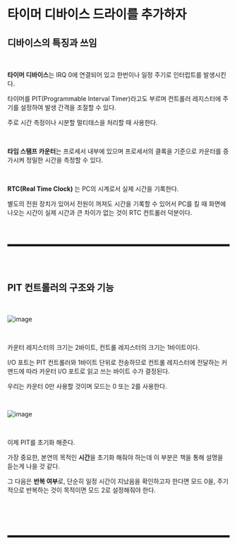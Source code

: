 # 타이머 디바이스 드라이를 추가하자
## 디바이스의 특징과 쓰임

<br>

**타이머 디바이스**는 IRQ 0에 연결되어 있고 한번이나 일정 주기로 인터럽트를 발생시킨다.

타이머를 PIT(Programmable Interval Timer)라고도 부르며 컨트롤러 레지스터에 주기를 설정하여 발생 간격을 조절할 수 있다.

주로 시간 측정이나 시분할 멀티태스을 처리할 때 사용한다.

<br>

**타임 스탬프 카운터**는 프로세서 내부에 있으며 프로세서의 클록을 기준으로 카운터를 증가시켜 정밀한 시간을 측정할 수 있다.

<br>

**RTC(Real Time Clock)** 는 PC의 시계로서 실제 시간을 기록한다.

별도의 전원 장치가 있어서 전원이 꺼져도 시간을 기록할 수 있어서 PC를 킬 때 화면에 나오는 시간이 실제 시간과 큰 차이가 없는 것이 RTC 컨트롤러 덕분이다.

<br><br>
<hr style="border: 2px solid;">
<br><br>


## PIT 컨트롤러의 구조와 기능

<br>

![image](https://user-images.githubusercontent.com/52172169/200257583-2a0882b7-30b5-4a7f-92a7-e833fa10f09a.png)

<br>

카운터 레지스터의 크기는 2바이트, 컨트롤 레지스터의 크기는 1바이트이다.

I/O 포트는 PIT 컨트롤러와 1바이트 단위로 전송하므로 컨트롤 레지스터에 전달하는 커맨드에 따라 카운터 I/O 포트로 읽고 쓰는 바이트 수가 결정된다.

우리는 카운터 0만 사용할 것이며 모드는 0 또는 2를 사용한다.

<br>

![image](https://user-images.githubusercontent.com/52172169/200303877-f724542f-40de-40ba-b667-174d31fbc150.png)

<br>

이제 PIT를 초기화 해준다.

가장 중요한, 본연의 목적인 **시간**을 초기화 해줘야 하는데 이 부분은 책을 통해 설명을 듣는게 나을 것 같다.

그 다음은 **반복 여부**로, 단순히 일정 시간이 지났음을 확인하고자 한다면 모드 0을, 주기적으로 반복하는 것이 목적이면 모드 2로 설정해줘야 한다.

<br>



<br><br>
<hr style="border: 2px solid;">
<br><br>
